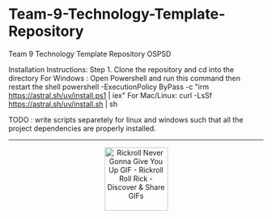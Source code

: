 # Team-9-Technology-Template-Repository
Team 9 Technology Template Repository OSPSD

Installation Instructions:
Step 1. Clone the repository and cd into the directory
For Windows :
Open Powershell and run this command then restart the shell
powershell -ExecutionPolicy ByPass -c "irm https://astral.sh/uv/install.ps1 | iex"
For Mac/Linux:
curl -LsSf https://astral.sh/uv/install.sh | sh

TODO : write scripts separetely for linux and windows such that all the project dependencies are properly installed.



---

<p align="center">
  <a href="https://www.youtube.com/watch?v=dQw4w9WgXcQ" target="_blank">
    <img src="https://media1.tenor.com/m/x8v1oNUOmg4AAAAd/rickroll-roll.gif" 
         alt="Rickroll Never Gonna Give You Up GIF - Rickroll Roll Rick - Discover & Share GIFs" 
         width="125" 
         height="125" />
  </a>
</p>
